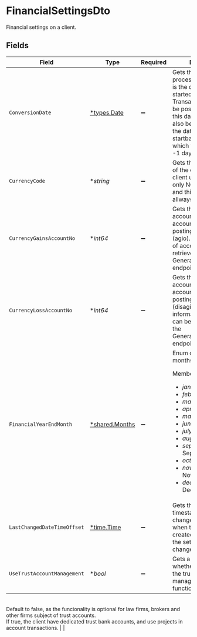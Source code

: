 # FinancialSettingsDto

Financial settings on a client.


## Fields

| Field                                                                                                                                                                                                                                                                                                                                                                                                                                               | Type                                                                                                                                                                                                                                                                                                                                                                                                                                                | Required                                                                                                                                                                                                                                                                                                                                                                                                                                            | Description                                                                                                                                                                                                                                                                                                                                                                                                                                         | Example                                                                                                                                                                                                                                                                                                                                                                                                                                             |
| --------------------------------------------------------------------------------------------------------------------------------------------------------------------------------------------------------------------------------------------------------------------------------------------------------------------------------------------------------------------------------------------------------------------------------------------------- | --------------------------------------------------------------------------------------------------------------------------------------------------------------------------------------------------------------------------------------------------------------------------------------------------------------------------------------------------------------------------------------------------------------------------------------------------- | --------------------------------------------------------------------------------------------------------------------------------------------------------------------------------------------------------------------------------------------------------------------------------------------------------------------------------------------------------------------------------------------------------------------------------------------------- | --------------------------------------------------------------------------------------------------------------------------------------------------------------------------------------------------------------------------------------------------------------------------------------------------------------------------------------------------------------------------------------------------------------------------------------------------- | --------------------------------------------------------------------------------------------------------------------------------------------------------------------------------------------------------------------------------------------------------------------------------------------------------------------------------------------------------------------------------------------------------------------------------------------------- |
| `ConversionDate`                                                                                                                                                                                                                                                                                                                                                                                                                                    | [*types.Date](../../types/date.md)                                                                                                                                                                                                                                                                                                                                                                                                                  | :heavy_minus_sign:                                                                                                                                                                                                                                                                                                                                                                                                                                  | Gets the start date of processing in Go. This is the date the client started using Go. Transactions can only be posted on or after this date. The date can also be used to identify the date of the startbalance in Go, which will be this date -1 day                                                                                                                                                                                              | 2022-01-01                                                                                                                                                                                                                                                                                                                                                                                                                                          |
| `CurrencyCode`                                                                                                                                                                                                                                                                                                                                                                                                                                      | **string*                                                                                                                                                                                                                                                                                                                                                                                                                                           | :heavy_minus_sign:                                                                                                                                                                                                                                                                                                                                                                                                                                  | Gets the standard code of the currency the client use. As of now, only NOK is supported and this property will allways return NOK                                                                                                                                                                                                                                                                                                                   | NOK                                                                                                                                                                                                                                                                                                                                                                                                                                                 |
| `CurrencyGainsAccountNo`                                                                                                                                                                                                                                                                                                                                                                                                                            | **int64*                                                                                                                                                                                                                                                                                                                                                                                                                                            | :heavy_minus_sign:                                                                                                                                                                                                                                                                                                                                                                                                                                  | Gets the general ledger account code of the account used for posting currency gains (agio). More information of accounts can be retrieved using the GeneralLedgerAccounts endpoint.                                                                                                                                                                                                                                                                 | 8060                                                                                                                                                                                                                                                                                                                                                                                                                                                |
| `CurrencyLossAccountNo`                                                                                                                                                                                                                                                                                                                                                                                                                             | **int64*                                                                                                                                                                                                                                                                                                                                                                                                                                            | :heavy_minus_sign:                                                                                                                                                                                                                                                                                                                                                                                                                                  | Gets the general ledger account code of the accountused for posting currency losses (disagio). More information of accounts can be retrieved using the GeneralLedgerAccounts endpoint.                                                                                                                                                                                                                                                              | 8160                                                                                                                                                                                                                                                                                                                                                                                                                                                |
| `FinancialYearEndMonth`                                                                                                                                                                                                                                                                                                                                                                                                                             | [*shared.Months](../../../pkg/models/shared/months.md)                                                                                                                                                                                                                                                                                                                                                                                              | :heavy_minus_sign:                                                                                                                                                                                                                                                                                                                                                                                                                                  | Enum defining the months of a year.<p>Members:</p><ul><li><i>january</i> - January</li><li><i>february</i> - February</li><li><i>march</i> - March</li><li><i>april</i> - April</li><li><i>may</i> - May</li><li><i>june</i> - June</li><li><i>july</i> - July</li><li><i>august</i> - August</li><li><i>september</i> - September</li><li><i>october</i> - October</li><li><i>november</i> - November</li><li><i>december</i> - December</li></ul> |                                                                                                                                                                                                                                                                                                                                                                                                                                                     |
| `LastChangedDateTimeOffset`                                                                                                                                                                                                                                                                                                                                                                                                                         | [*time.Time](https://pkg.go.dev/time#Time)                                                                                                                                                                                                                                                                                                                                                                                                          | :heavy_minus_sign:                                                                                                                                                                                                                                                                                                                                                                                                                                  | Gets the last changed timestamp. Last changed will update when the settings are created, or whenever the settings are changed.                                                                                                                                                                                                                                                                                                                      | 2022-06-01T11:34:56.1234567Z                                                                                                                                                                                                                                                                                                                                                                                                                        |
| `UseTrustAccountManagement`                                                                                                                                                                                                                                                                                                                                                                                                                         | **bool*                                                                                                                                                                                                                                                                                                                                                                                                                                             | :heavy_minus_sign:                                                                                                                                                                                                                                                                                                                                                                                                                                  | Gets a flag indication whether the client use the trust account management functionality in Go.<br/>Default to false, as the funcionality is optional for law firms, brokers and other firms subject of trust accounts.<br/>If true, the client have dedicated trust bank accounts, and use projects in account transactions.                                                                                                                     |                                                                                                                                                                                                                                                                                                                                                                                                                                                     |